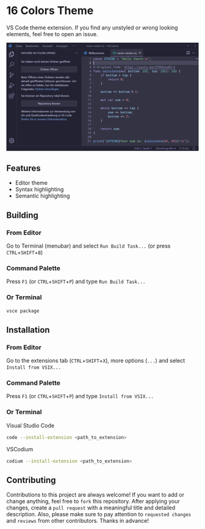 # 16 Colors Theme
VS Code theme extension. If you find any unstyled or wrong looking elements, feel free to open an issue.

![Dark Theme - Preview](https://raw.githubusercontent.com/zedritsch/16-colors-theme/main/images/preview.png)

## Features
* Editor theme
* Syntax highlighting
* Semantic highlighting

## Building
### From Editor
Go to Terminal (menubar) and select `Run Build Task...` (or press `CTRL`+`SHIFT`+`B`)

### Command Palette
Press `F1` (or `CTRL`+`SHIFT`+`P`) and type `Run Build Task...`

### Or Terminal
```sh
vsce package
```

## Installation
### From Editor
Go to the extensions tab (`CTRL`+`SHIFT`+`X`), more options (`...`) and select `Install from VSIX...`

### Command Palette
Press `F1` (or `CTRL`+`SHIFT`+`P`) and type `Install from VSIX...`

### Or Terminal
Visual Studio Code
```sh
code --install-extension <path_to_extension>
```

VSCodium
```sh
codium --install-extension <path_to_extension>
```

## Contributing
Contributions to this project are always welcome! If you want to add or change anything, feel free to `fork` this repository. After applying your changes, create a `pull request` with a meaningful title and detailed description. Also, please make sure to pay attention to `requested changes` and `reviews` from other contributors. Thanks in advance!